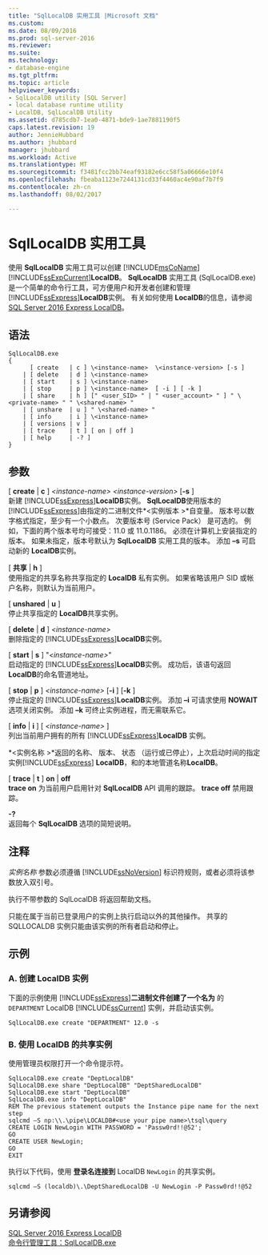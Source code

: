 ```yaml
---
title: "SqlLocalDB 实用工具 |Microsoft 文档"
ms.custom: 
ms.date: 08/09/2016
ms.prod: sql-server-2016
ms.reviewer: 
ms.suite: 
ms.technology:
- database-engine
ms.tgt_pltfrm: 
ms.topic: article
helpviewer_keywords:
- SqlLocalDB utility [SQL Server]
- local database runtime utility
- LocalDB, SqlLocalDB Utility
ms.assetid: d785cdb7-1ea0-4871-bde9-1ae7881190f5
caps.latest.revision: 19
author: JennieHubbard
ms.author: jhubbard
manager: jhubbard
ms.workload: Active
ms.translationtype: MT
ms.sourcegitcommit: f3481fcc2bb74eaf93182e6cc58f5a06666e10f4
ms.openlocfilehash: fbeaba1123e7244131cd33f4460ac4e90af7b7f9
ms.contentlocale: zh-cn
ms.lasthandoff: 08/02/2017

---
```

# <a name="sqllocaldb-utility"></a>SqlLocalDB 实用工具
  使用 **SqlLocalDB** 实用工具可以创建 [!INCLUDE[msCoName](../includes/msconame-md.md)][!INCLUDE[ssExpCurrent](../includes/ssexpcurrent-md.md)]**LocalDB**。 **SqlLocalDB** 实用工具 (SqlLocalDB.exe) 是一个简单的命令行工具，可方便用户和开发者创建和管理 [!INCLUDE[ssExpress](../includes/ssexpress-md.md)]**LocalDB**实例。 有关如何使用 **LocalDB**的信息，请参阅 [SQL Server 2016 Express LocalDB](../database-engine/configure-windows/sql-server-2016-express-localdb.md)。  
  
## <a name="syntax"></a>语法  
  
```  
SqlLocalDB.exe   
{  
      [ create   | c ] \<instance-name>  \<instance-version> [-s ]  
    | [ delete   | d ] \<instance-name>  
    | [ start    | s ] \<instance-name>  
    | [ stop     | p ] \<instance-name>  [ -i ] [ -k ]  
    | [ share    | h ] [" <user_SID> " | " <user_account> " ] " \<private-name> " " \<shared-name> "  
    | [ unshare  | u ] " \<shared-name> "  
    | [ info     | i ] \<instance-name>  
    | [ versions | v ]  
    | [ trace    | t ] [ on | off ]  
    | [ help     | -? ]  
}  
```  
  
## <a name="arguments"></a>参数  
 [ **create** | **c** ] *\<instance-name>* *\<instance-version>* [**-s** ]  
 新建 [!INCLUDE[ssExpress](../includes/ssexpress-md.md)]**LocalDB**实例。 **SqlLocalDB**使用版本的[!INCLUDE[ssExpress](../includes/ssexpress-md.md)]由指定的二进制文件*\<实例版本 >*自变量。 版本号以数字格式指定，至少有一个小数点。 次要版本号 (Service Pack） 是可选的。 例如，下面的两个版本号均可接受：11.0 或 11.0.1186。 必须在计算机上安装指定的版本。 如果未指定，版本号默认为 **SqlLocalDB** 实用工具的版本。 添加 **–s** 可启动新的 **LocalDB**实例。  
  
 [ **共享** | **h** ]  
 使用指定的共享名称共享指定的 **LocalDB** 私有实例。 如果省略该用户 SID 或帐户名称，则默认为当前用户。  
  
 [ **unshared** | **u** ]  
 停止共享指定的 **LocalDB**共享实例。  
  
 [ **delete** | **d** ] *\<instance-name>*  
 删除指定的 [!INCLUDE[ssExpress](../includes/ssexpress-md.md)]**LocalDB**实例。  
  
 [ **start** | **s** ] "*\<instance-name>*"  
 启动指定的 [!INCLUDE[ssExpress](../includes/ssexpress-md.md)]**LocalDB**实例。 成功后，该语句返回 **LocalDB**的命名管道地址。  
  
 [ **stop** | **p** ] *\<instance-name>* [**-i** ] [**-k** ]  
 停止指定的 [!INCLUDE[ssExpress](../includes/ssexpress-md.md)]**LocalDB**实例。 添加 **–i** 可请求使用 **NOWAIT** 选项关闭实例。 添加 **–k** 可终止实例进程，而无需联系它。  
  
 [ **info** | **i** ] [ *\<instance-name>* ]  
 列出当前用户拥有的所有 [!INCLUDE[ssExpress](../includes/ssexpress-md.md)]**LocalDB** 实例。  
  
 *\<实例名称 >*返回的名称、 版本、 状态 （运行或已停止），上次启动时间的指定实例[!INCLUDE[ssExpress](../includes/ssexpress-md.md)] **LocalDB**，和的本地管道名称**LocalDB**。  
  
 [ **trace** | **t** ] **on** | **off**  
 **trace on** 为当前用户启用针对 **SqlLocalDB** API 调用的跟踪。 **trace off** 禁用跟踪。  
  
 **-?**  
 返回每个 **SqlLocalDB** 选项的简短说明。  
  
## <a name="remarks"></a>注释  
 *实例名称* 参数必须遵循 [!INCLUDE[ssNoVersion](../includes/ssnoversion-md.md)] 标识符规则，或者必须将该参数放入双引号。  
  
 执行不带参数的 SqlLocalDB 将返回帮助文档。  
  
 只能在属于当前已登录用户的实例上执行启动以外的其他操作。 共享的 SQLLOCALDB 实例只能由该实例的所有者启动和停止。  
  
## <a name="examples"></a>示例  
  
### <a name="a-creating-an-instance-of-localdb"></a>A. 创建 LocalDB 实例  
 下面的示例使用 [!INCLUDE[ssExpress](../includes/ssexpress-md.md)]**二进制文件创建了一个名为** 的 `DEPARTMENT` LocalDB [!INCLUDE[ssCurrent](../includes/sscurrent-md.md)] 实例，并启动该实例。  
  
```  
SqlLocalDB.exe create "DEPARTMENT" 12.0 -s  
```  
  
### <a name="b-working-with-a-shared-instance-of-localdb"></a>B. 使用 LocalDB 的共享实例  
 使用管理员权限打开一个命令提示符。  
  
```  
SqlLocalDB.exe create "DeptLocalDB"  
SqlLocalDB.exe share "DeptLocalDB" "DeptSharedLocalDB"  
SqlLocalDB.exe start "DeptLocalDB"  
SqlLocalDB.exe info "DeptLocalDB"  
REM The previous statement outputs the Instance pipe name for the next step  
sqlcmd –S np:\\.\pipe\LOCALDB#<use your pipe name>\tsql\query  
CREATE LOGIN NewLogin WITH PASSWORD = 'Passw0rd!!@52';   
GO  
CREATE USER NewLogin;  
GO  
EXIT  
```  
  
 执行以下代码，使用 **登录名连接到** LocalDB `NewLogin` 的共享实例。  
  
```  
sqlcmd –S (localdb)\.\DeptSharedLocalDB -U NewLogin -P Passw0rd!!@52  
```  
  
## <a name="see-also"></a>另请参阅  
 [SQL Server 2016 Express LocalDB](../database-engine/configure-windows/sql-server-2016-express-localdb.md)  
[命令行管理工具：SqlLocalDB.exe](../relational-databases/express-localdb-instance-apis/command-line-management-tool-sqllocaldb-exe.md)  
  

